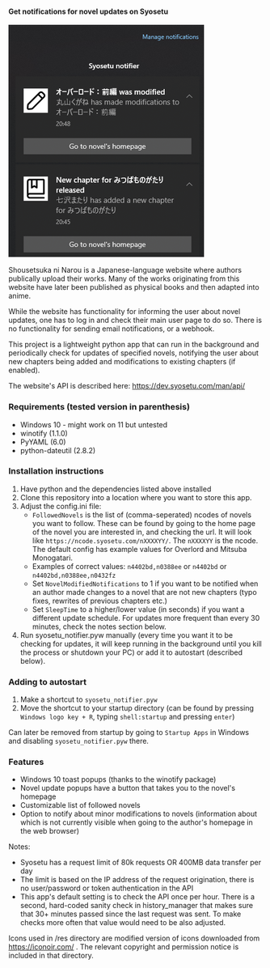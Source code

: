 #### Get notifications for novel updates on Syosetu

![notifications_example_screenshot](docs/notification_example.png)

Shousetsuka ni Narou is a Japanese-language website where authors publically upload their works. Many of the works originating from this website have later been published as physical books and then adapted into anime.

While the website has functionality for informing the user about novel updates, one has to log in and check their main user page to do so. There is no functionality for sending email notifications, or a webhook.

This project is a lightweight python app that can run in the background and periodically check for updates of specified novels, notifying the user about new chapters being added and modifications to existing chapters (if enabled).

The website's API is described here: https://dev.syosetu.com/man/api/

### Requirements (tested version in parenthesis)

* Windows 10 - might work on 11 but untested
* winotify (1.1.0)
* PyYAML (6.0)
* python-dateutil (2.8.2)


### Installation instructions

1. Have python and the dependencies listed above installed
2. Clone this repository into a location where you want to store this app.
3. Adjust the config.ini file:
   * `FollowedNovels` is the list of (comma-seperated) ncodes of novels you want to follow. These can be found by going to the home page of the novel you are interested in, and checking the url. It will look like `https://ncode.syosetu.com/nXXXXYY/`. The `nXXXXYY` is the ncode. The default config has example values for Overlord and Mitsuba Monogatari.
   * Examples of correct values: `n4402bd,n0388ee` or `n4402bd` or `n4402bd,n0388ee,n0432fz`
   * Set `NovelModifiedNotifications` to 1 if you want to be notified when an author made changes to a novel that are not new chapters (typo fixes, rewrites of previous chapters etc.)
   * Set `SleepTime` to a higher/lower value (in seconds) if you want a different update schedule. For updates more frequent than every 30 minutes, check the notes section below.
4. Run syosetu_notifier.pyw manually (every time you want it to be checking for updates, it will keep running in the background until you kill the process or shutdown your PC) or add it to autostart (described below).

### Adding to autostart
1. Make a shortcut to `syosetu_notifier.pyw`
2. Move the shortcut to your startup directory (can be found by pressing `Windows logo key + R`, typing `shell:startup` and pressing `enter`)

Can later be removed from startup by going to `Startup Apps` in Windows and disabling `syosetu_notifier.pyw` there.

### Features
* Windows 10 toast popups (thanks to the winotify package)
* Novel update popups have a button that takes you to the novel's homepage
* Customizable list of followed novels
* Option to notify about minor modifications to novels (information about which is not currently visible when going to the author's homepage in the web browser)


Notes:

- Syosetu has a request limit of 80k requests OR 400MB data transfer per day
- The limit is based on the IP address of the request origination, there is no user/password or token authentication in the API
- This app's default setting is to check the API once per hour. There is a second, hard-coded sanity check in history_manager that makes sure that 30+ minutes passed since the last request was sent. To make checks more often that value would need to be also adjusted.

Icons used in /res directory are modified version of icons downloaded from https://iconoir.com/ . The relevant copyright and permission notice is included in that directory.
